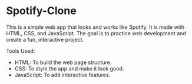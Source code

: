# Spotify-Clone
This is a simple web app that looks and works like Spotify. It is made with HTML, CSS, and JavaScript. The goal is to practice web development and create a fun, interactive project.

Tools Used:
- HTML: To build the web page structure.
- CSS: To style the app and make it look good.
- JavaScript: To add interactive features.
